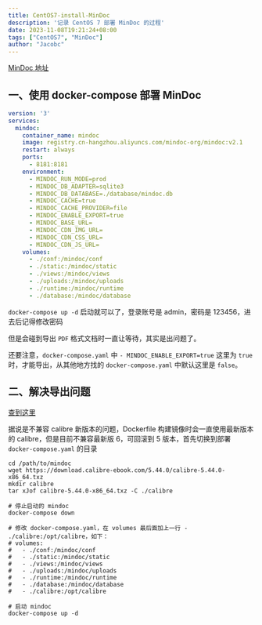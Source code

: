 ```yaml
---
title: CentOS7-install-MinDoc
description: '记录 CentOS 7 部署 MinDoc 的过程'
date: 2023-11-08T19:21:24+08:00
tags: ["CentOS7", "MinDoc"]
author: "Jacobc"
---
```


[MinDoc 地址](https://github.com/mindoc-org/mindoc/issues?q=export_func_disable)

## 一、使用 docker-compose 部署 MinDoc

```yaml
version: '3'
services:
  mindoc:
    container_name: mindoc
    image: registry.cn-hangzhou.aliyuncs.com/mindoc-org/mindoc:v2.1
    restart: always
    ports:
      - 8181:8181
    environment:
      - MINDOC_RUN_MODE=prod
      - MINDOC_DB_ADAPTER=sqlite3
      - MINDOC_DB_DATABASE=./database/mindoc.db
      - MINDOC_CACHE=true
      - MINDOC_CACHE_PROVIDER=file
      - MINDOC_ENABLE_EXPORT=true
      - MINDOC_BASE_URL=
      - MINDOC_CDN_IMG_URL=
      - MINDOC_CDN_CSS_URL=
      - MINDOC_CDN_JS_URL=
    volumes:
      - ./conf:/mindoc/conf
      - ./static:/mindoc/static
      - ./views:/mindoc/views
      - ./uploads:/mindoc/uploads
      - ./runtime:/mindoc/runtime
      - ./database:/mindoc/database
```

`docker-compose up -d` 启动就可以了，登录账号是 admin，密码是 123456，进去后记得修改密码

但是会碰到导出 `PDF` 格式文档时一直让等待，其实是出问题了。

还要注意，`docker-compose.yaml` 中 `- MINDOC_ENABLE_EXPORT=true` 这里为 `true` 时，才能导出，从其他地方找的 `docker-compose.yaml` 中默认这里是 `false`。

## 二、解决导出问题

[查到这里](https://github.com/mindoc-org/mindoc/issues/807)

据说是不兼容 calibre 新版本的问题，Dockerfile 构建镜像时会一直使用最新版本的 calibre，但是目前不兼容最新版 6，可回滚到 5 版本，首先切换到部署 `docker-compose.yaml` 的目录

```shell
cd /path/to/mindoc
wget https://download.calibre-ebook.com/5.44.0/calibre-5.44.0-x86_64.txz
mkdir calibre
tar xJof calibre-5.44.0-x86_64.txz -C ./calibre

# 停止启动的 mindoc
docker-compose down

# 修改 docker-compose.yaml，在 volumes 最后面加上一行 - ./calibre:/opt/calibre，如下：
# volumes:
#   - ./conf:/mindoc/conf
#   - ./static:/mindoc/static
#   - ./views:/mindoc/views
#   - ./uploads:/mindoc/uploads
#   - ./runtime:/mindoc/runtime
#   - ./database:/mindoc/database
#   - ./calibre:/opt/calibre

# 启动 mindoc
docker-compose up -d
```

